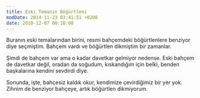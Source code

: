 ```yaml
---
title: Eski Temanın Böğürtleni 
modDate: 2014-11-23 03:41:51 +0200
date: 2010-12-07 00:18:08
---
```


Buranın eski temalarından birini, resmi bahçemdeki böğürtlenlere
benziyor diye seçmiştim. Bahçem vardı ve böğürtlen dikmiştim bir
zamanlar.

Şimdi de bahçem var ama o kadar davetkar gelmiyor nedense. Eski bahçem
de davetkar değil, oradan da soğudum, kıskandığım için belki, benden
başkalarına kendini sevdirdi diye.

Sonunda, işte, bahçesiz kaldık okur, kendimize çevirdiğimiz bir yer yok.
Zihnim de benziyor bahçeye, artık böğürtlen dikmiyorum.

